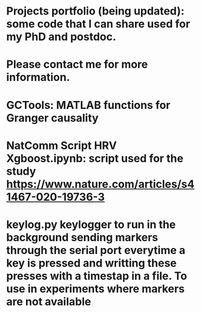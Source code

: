 # Projects portfolio (being updated): some code that I can share used for my PhD and postdoc.
# Please contact me for more information.
# GCTools: MATLAB functions for Granger causality
# NatComm Script HRV Xgboost.ipynb: script used for the study https://www.nature.com/articles/s41467-020-19736-3
# keylog.py keylogger to run in the background sending markers through the serial port everytime a key is pressed and writting these presses with a timestap in a file. To use in experiments where markers are not available
